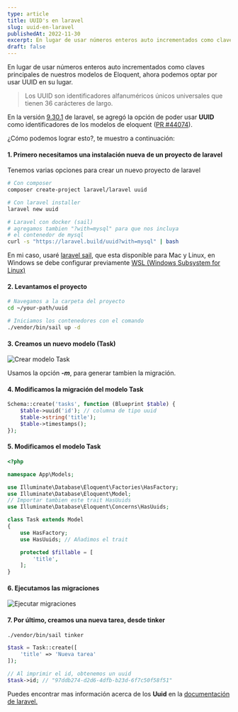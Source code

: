 ```yaml
---
type: article
title: UUID's en laravel
slug: uuid-en-laravel
publishedAt: 2022-11-30
excerpt: En lugar de usar números enteros auto incrementados como claves principales de nuestros modelos de Eloquent, ahora podemos optar por usar UUID en su lugar...
draft: false
---
```


En lugar de usar números enteros auto incrementados como claves principales de nuestros modelos de Eloquent, ahora podemos optar por usar UUID en su lugar.

> Los UUID son identificadores alfanuméricos únicos universales que tienen 36 carácteres de largo.

En la versión <a href="https://github.com/laravel/framework/releases/tag/v9.30.1" class="font-semibold text-blue-700" target="_blank">9.30.1</a> de laravel, se agregó la opción de poder usar **UUID** como identificadores de los modelos de eloquent (<a href="https://github.com/laravel/framework/pull/44074" target="_blank" class="font-semibold text-blue-700">PR #44074</a>).

¿Cómo podemos lograr esto?, te muestro a continuación:

#### 1. Primero necesitamos una instalación nueva de un proyecto de laravel

Tenemos varias opciones para crear un nuevo proyecto de laravel

```bash
# Con composer
composer create-project laravel/laravel uuid

# Con laravel installer
laravel new uuid

# Laravel con docker (sail)
# agregamos tambien "?with=mysql" para que nos incluya
# el contenedor de mysql
curl -s "https://laravel.build/uuid?with=mysql" | bash
```

En mi caso, usaré <a href="https://laravel.com/docs/9.x/sail" target="_blank" class="font-semibold text-blue-700">laravel sail</a>, que esta disponible para Mac y Linux, en Windows se debe configurar previamente <a href="https://learn.microsoft.com/en-us/windows/wsl/install" class="font-semibold text-blue-700" target="_blank">WSL (Windows Subsystem for Linux)</a>

#### 2. Levantamos el proyecto

```bash
# Navegamos a la carpeta del proyecto
cd ~/your-path/uuid

# Iniciamos los contenedores con el comando
./vendor/bin/sail up -d
```

#### 3. Creamos un nuevo modelo (Task)

![Crear modelo Task](/images/uuids-en-laravel/make-model.png)

Usamos la opción _**-m**_, para generar tambien la migración.

#### 4. Modificamos la migración del modelo Task

```php
Schema::create('tasks', function (Blueprint $table) {
    $table->uuid('id'); // columna de tipo uuid
    $table->string('title');
    $table->timestamps();
});
```

#### 5. Modificamos el modelo Task

```php
<?php

namespace App\Models;

use Illuminate\Database\Eloquent\Factories\HasFactory;
use Illuminate\Database\Eloquent\Model;
// Importar tambien este trait HasUuids
use Illuminate\Database\Eloquent\Concerns\HasUuids;

class Task extends Model
{
    use HasFactory;
    use HasUuids; // Añadimos el trait

    protected $fillable = [
        'title',
    ];
}
```

#### 6. Ejecutamos las migraciones

![Ejecutar migraciones](/images/uuids-en-laravel/run-migrations.png)

#### 7. Por último, creamos una nueva tarea, desde tinker

```bash
./vendor/bin/sail tinker
```

```php
$task = Task::create([
    'title' => 'Nueva tarea'
]);

// Al imprimir el id, obtenemos un uuid
$task->id; // "97ddb274-d2d6-4dfb-b23d-6f7c50f58f51"
```

Puedes encontrar mas información acerca de los **Uuid** en la <a href="https://laravel.com/docs/9.x/eloquent#uuid-and-ulid-keys" class="font-semibold text-blue-600" target="_blank">documentación de laravel.</a>
